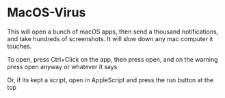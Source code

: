 # MacOS-Virus
This will open a bunch of macOS apps, then send a thousand notifications, and take hundreds of screenshots. It will slow down any mac computer it touches. 

To open, press Ctrl+Click on the app, then press open, and on the warning press open anyway or whatever it says.

Or, if its kept a script, open in AppleScript and press the run button at the top

